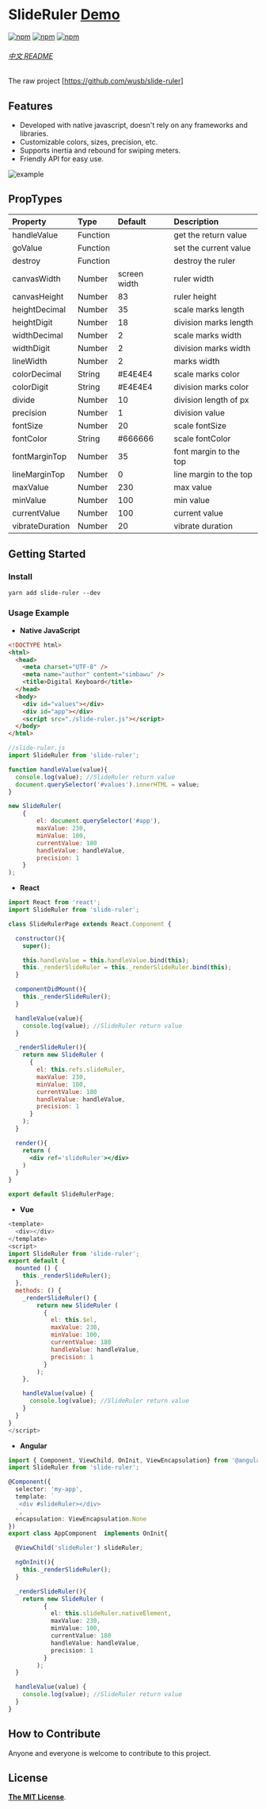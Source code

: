 # SlideRuler [Demo](https://github.com/tianwen20/tw-slider-ruler)

[![npm](https://img.shields.io/npm/v/tw-slider-ruler.svg)](https://www.npmjs.com/package/tw-slider-ruler)
[![npm](https://img.shields.io/npm/dt/tw-slider-ruler.svg)](https://www.npmjs.com/package/tw-slider-ruler)
[![npm](https://img.shields.io/npm/l/tw-slider-ruler.svg)](https://www.npmjs.com/package/tw-slider-ruler)

###### [中文 README](README-zh_CN.md)

The raw project [https://github.com/wusb/slide-ruler]

## Features
- Developed with native javascript, doesn't rely on any frameworks and libraries.
- Customizable colors, sizes, precision, etc.
- Supports inertia and rebound for swiping meters.
- Friendly API for easy use.

![example](https://i.loli.net/2018/06/27/5b3350dd2c4cc.gif)

## PropTypes

| Property       | Type     | Default      | Description            |
| :------------  | :------- | :----------- | :--------------------- |
| handleValue    | Function |              | get the return value   |
| goValue        | Function |              | set the current value  |
| destroy        | Function |              | destroy the ruler      |
| canvasWidth    | Number   | screen width | ruler width            |
| canvasHeight   | Number   | 83           | ruler height           |
| heightDecimal  | Number   | 35           | scale marks length     |
| heightDigit    | Number   | 18           | division marks length  |
| widthDecimal   | Number   | 2            | scale marks width      |
| widthDigit     | Number   | 2            | division marks width   |
| lineWidth      | Number   | 2            | marks width            |
| colorDecimal   | String   | #E4E4E4      | scale marks color      |
| colorDigit     | String   | #E4E4E4      | division marks color   |
| divide         | Number   | 10           | division length of px  |
| precision      | Number   | 1            | division value         |
| fontSize       | Number   | 20           | scale fontSize         |
| fontColor      | String   | #666666      | scale fontColor        |
| fontMarginTop  | Number   | 35           | font margin to the top |
| lineMarginTop  | Number   | 0            | line margin to the top |
| maxValue       | Number   | 230          | max value              |
| minValue       | Number   | 100          | min value              |
| currentValue   | Number   | 100          | current value          |
| vibrateDuration| Number   | 20           | vibrate duration       |

## Getting Started

### Install

```shell
yarn add slide-ruler --dev
```

### Usage Example

- **Native JavaScript**

```html
<!DOCTYPE html>
<html>
  <head>
    <meta charset="UTF-8" />
    <meta name="author" content="simbawu" />
    <title>Digital Keyboard</title>
  </head>
  <body>
    <div id="values"></div>
    <div id="app"></div>
    <script src="./slide-ruler.js"></script>
  </body>
</html>
```

```javascript
//slide-ruler.js
import SlideRuler from 'slide-ruler';

function handleValue(value){
  console.log(value); //SlideRuler return value
  document.querySelector('#values').innerHTML = value;
}

new SlideRuler(
    {
        el: document.querySelector('#app'),
        maxValue: 230,
        minValue: 100,
        currentValue: 180
        handleValue: handleValue,
        precision: 1
    }
);
```

- **React**

```jsx
import React from 'react';
import SlideRuler from 'slide-ruler';

class SlideRulerPage extends React.Component {

  constructor(){
    super();

    this.handleValue = this.handleValue.bind(this);
    this._renderSlideRuler = this._renderSlideRuler.bind(this);
  }

  componentDidMount(){
    this._renderSlideRuler();
  }

  handleValue(value){
    console.log(value); //SlideRuler return value
  }

  _renderSlideRuler(){
    return new SlideRuler (
      {
        el: this.refs.slideRuler,
        maxValue: 230,
        minValue: 100,
        currentValue: 180
        handleValue: handleValue,
        precision: 1
      }
    );
  }

  render(){
    return (
      <div ref='slideRuler'></div>
    )
  }
}

export default SlideRulerPage;
```

- **Vue**

```js
<template>
  <div></div>
</template>
<script>
import SlideRuler from 'slide-ruler';
export default {
  mounted () {
    this._renderSlideRuler();
  },
  methods: () {
    _renderSlideRuler() {
    	return new SlideRuler (
          {
            el: this.$el,
            maxValue: 230,
            minValue: 100,
            currentValue: 180
            handleValue: handleValue,
            precision: 1
          }
        );
    },

    handleValue(value) {
      console.log(value); //SlideRuler return value
    }
  }
}
</script>
```

- **Angular**

```typescript
import { Component, ViewChild, OnInit, ViewEncapsulation} from '@angular/core';
import SlideRuler from 'slide-ruler';

@Component({
  selector: 'my-app',
  template: `
   <div #slideRuler></div>
  `,
  encapsulation: ViewEncapsulation.None
})
export class AppComponent  implements OnInit{

  @ViewChild('slideRuler') slideRuler;

  ngOnInit(){
    this._renderSlideRuler();
  }

  _renderSlideRuler(){
    return new SlideRuler (
          {
            el: this.slideRuler.nativeElement,
            maxValue: 230,
            minValue: 100,
            currentValue: 180
            handleValue: handleValue,
            precision: 1
          }
        );
  }

  handleValue(value) {
    console.log(value); //SlideRuler return value
  }
}
```

## How to Contribute

Anyone and everyone is welcome to contribute to this project.

## License

[**The MIT License**](http://opensource.org/licenses/MIT).
